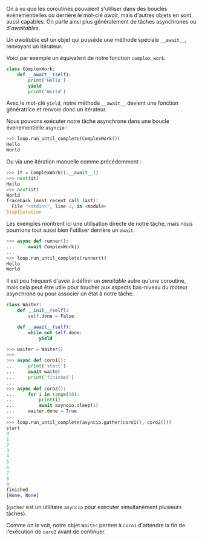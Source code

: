 On a vu que les coroutines pouvaient s'utiliser dans des boucles événementielles ou derrière le mot-clé *await*, mais d'autres objets en sont aussi capables.
On parle ainsi plus généralement de tâches asynchrones ou d'*awaitables*.

Un *awaitable* est un objet qui possède une méthode spéciale `__await__`, renvoyant un itérateur.

Voici par exemple un équivalent de notre fonction `complex_work`.

```python
class ComplexWork:
    def __await__(self):
        print('Hello')
        yield
        print('World')
```

Avec le mot-clé `yield`, notre méthode `__await__` devient une fonction génératrice et renvoie donc un itérateur.

Nous pouvons exécuter notre tâche asynchrone dans une boucle évenementielle `asyncio` :

```python
>>> loop.run_until_complete(ComplexWork())
Hello
World
```

Ou via une itération manuelle comme précédemment :

```python
>>> it = ComplexWork().__await__()
>>> next(it)
Hello
>>> next(it)
World
Traceback (most recent call last):
  File "<stdin>", line 1, in <module>
StopIteration
```

Les exemples montrent ici une utilisation directe de notre tâche, mais nous pourrions tout aussi bien l'utiliser derrière un `await`.

```python
>>> async def runner():
...     await ComplexWork()
... 
>>> loop.run_until_complete(runner())
Hello
World
```

Il est peu fréquent d'avoir à définir un *awaitable* autre qu'une coroutine, mais cela peut être utile pour toucher aux aspects bas-niveau du moteur asynchrone ou pour associer un état à notre tâche.

```python
class Waiter:
    def __init__(self):
        self.done = False

    def __await__(self):
        while not self.done:
            yield
```

```python
>>> waiter = Waiter()
>>>
>>> async def coro1():
...     print('start')
...     await waiter
...     print('finished')
...
>>> async def coro2():
...     for i in range(10):
...         print(i)
...         await asyncio.sleep(1)
...     waiter.done = True
...
>>> loop.run_until_complete(asyncio.gather(coro1(), coro2()))
start
0
1
2
3
4
5
6
7
8
9
finished
[None, None]
```

(`gather` est un utilitaire `asyncio` pour exécuter simultanément plusieurs tâches).

Comme on le voit, notre objet `Waiter` permet à `coro1` d'attendre la fin de l'exécution de `coro2` avant de continuer.
